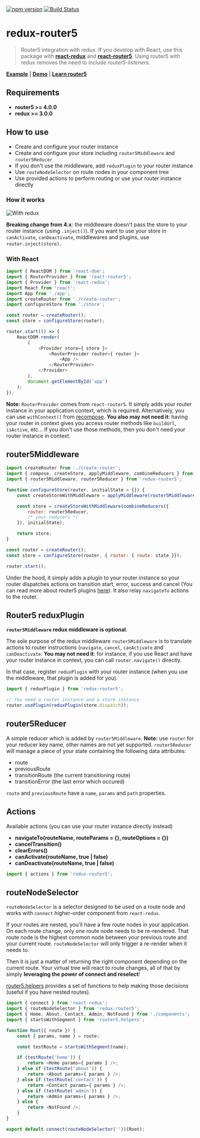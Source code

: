 [![npm version](https://badge.fury.io/js/redux-router5.svg)](https://badge.fury.io/js/redux-router5)
[![Build Status](https://travis-ci.org/router5/redux-router5.svg?branch=master)](https://travis-ci.org/router5/redux-router5)

# redux-router5

> Router5 integration with redux. If you develop with React, use this package with __[react-redux](https://github.com/rackt/react-redux)__
and __[react-router5](https://github.com/router5/react-router5)__. Using router5 with redux removes the need to include _router5-listeners_.

__[Example](https://github.com/router5/examples/tree/master/apps/react-redux)__ | __[Demo](http://router5.github.io/docs/with-react-redux.html)__ | __[Learn router5](http://router5.github.io)__

## Requirements

- __router5 >= 4.0.0__
- __redux >= 3.0.0__

## How to use

- Create and configure your router instance
- Create and configure your store including `router5Middleware` and `router5Reducer`
- If you don't use the middleware, add `reduxPlugin` to your router instance
- Use `routeNodeSelector` on route nodes in your component tree
- Use provided actions to perform routing or use your router instance directly

### How it works

![With redux](https://github.com/router5/router5.github.io/blob/master/img/router-redux.png)

__Breaking change from 4.x__: the middleware doesn't pass the store to your router instance (using `.inject()`). If you want to use your store in `canActivate`, `canDeactivate`, middlewares and plugins, use `router.inject(store)`.

### With React

```javascript
import { ReactDOM } from 'react-dom';
import { RouterProvider } from 'react-router5';
import { Provider } from 'react-redux';
import React from 'react';
import App from './app';
import createRouter from './create-router';
import configureStore from './store';

const router = createRouter();
const store = configureStore(router);

router.start(() => {
    ReactDOM.render(
        (
            <Provider store={ store }>
                <RouterProvider router={ router }>
                    <App />
                </RouterProvider> 
            </Provider>
        ),
        document.getElementById('app')
    );
});
```

__Note:__ `RouterProvider` comes from `react-router5`. It simply adds your router instance in your application context, which is required. Alternatively, you can use `withContext()` from [recompose](https://github.com/acdlite/recompose). __You also may not need it__: having your router in context gives you access router methods like `buildUrl`, `isActive`, etc... If you don't use those methods, then you don't need your router instance in context.


## router5Middleware

```javascript
import createRouter from './create-router';
import { compose, createStore, applyMiddleware, combineReducers } from 'redux';
import { router5Middleware, router5Reducer } from 'redux-router5';

function configureStore(router, initialState = {}) {
    const createStoreWithMiddleware = applyMiddleware(router5Middleware(router))(createStore);

    const store = createStoreWithMiddleware(combineReducers({
        router: router5Reducer,
        /* your reducers */
    }), initialState);

    return store;
}

const router = createRouter();
const store = configureStore(router, { router: { route: state }});

router.start();
```

Under the hood, it simply adds a plugin to your router instance so your router
dispatches actions on transition start, error, success and cancel (You can read more about router5 plugins [here](http://router5.github.io/docs/plugins.html)).
It also relay `navigateTo` actions to the router.


## Router5 reduxPlugin

__`router5Middleware` redux middleware is optional__.

The sole purpose of the redux middleware `router5Middleware` is to translate actions to router instructions (`navigate`, `cancel`, `canActivate` and `canDeactivate`. __You may not need it__: for instance, if you use React and have your router instance in context, you can call `router.navigate()` directly.

In that case, register `reduxPlugin` with your router instance (when you use the middleware, that plugin is added for you).

```js
import { reduxPlugin } from 'redux-router5';

// You need a router instance and a store instance
router.usePlugin(reduxPlugin(store.dispatch));
```


## router5Reducer

A simple reducer which is added by `router5Middleware`. __Note:__  use `router` for your reducer key name, other names are not yet supported.
`router5Reducer` will manage a piece of your state containing the following data attributes:

- route
- previousRoute
- transitionRoute (the current transitioning route)
- transitionError (the last error which occured)

`route` and `previousRoute` have a `name`, `params` and `path` properties.

## Actions

Available actions (you can use your router instance directly instead)

- __navigateTo(routeName, routeParams = {}, routeOptions = {})__
- __cancelTransition()__
- __clearErrors()__
- __canActivate(routeName, true | false)__
- __canDeactivate(routeName, true | false)__

```javascript
import { actions } from 'redux-router5';
```

## routeNodeSelector

`routeNodeSelector` is a selector designed to be used on a route node and works with `connect` higher-order component from `react-redux`.

If your routes are nested, you'll have a few route nodes in your application. On each route change, only _one_ route node needs to be re-rendered.
That route node is the highest common node between your previous route and your current route. `routeNodeSelector` will only trigger a re-render
when it needs to.

Then it is just a matter of returning the right component depending on the current route. Your virtual tree will react to route changes, all of that
by simply __leveraging the power of connect and reselect__!

[router5.helpers](https://github.com/router5/helpers) provides
a set of functions to help making those decisions (useful if you have nested routes).

```javascript
import { connect } from 'react-redux';
import { routeNodeSelector } from 'redux-router5';
import { Home, About, Contact, Admin, NotFound } from './components';
import { startsWithSegment } from 'router5.helpers';

function Root({ route }) {
    const { params, name } = route;

    const testRoute = startsWithSegment(name);

    if (testRoute('home')) {
        return <Home params={ params } />;
    } else if (testRoute('about')) {
        return <About params={ params } />;
    } else if (testRoute('contact')) {
        return <Contact params={ params } />;
    } else if (testRoute('admin')) {
        return <Admin params={ params } />;
    } else {
        return <NotFound />;
    }
}

export default connect(routeNodeSelector(''))(Root);
```
